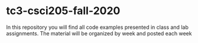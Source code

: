 # tc3-csci205-fall-2020
In this repository you will find all code examples presented in class and lab assignments. The material will be organized by week and posted each week
